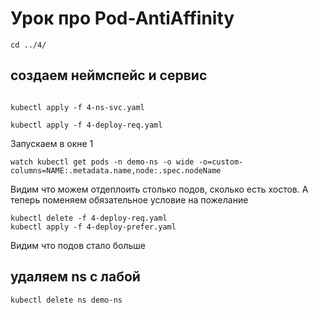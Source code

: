 # Урок про Pod-AntiAffinity

```
cd ../4/
```

## создаем неймспейс и сервис

```

kubectl apply -f 4-ns-svc.yaml

kubectl apply -f 4-deploy-req.yaml
```
Запускаем в окне 1

```
watch kubectl get pods -n demo-ns -o wide -o=custom-columns=NAME:.metadata.name,node:.spec.nodeName
```

Видим что можем отдеплоить столько подов, сколько есть хостов.
А теперь поменяем обязательное условие на пожелание


```
kubectl delete -f 4-deploy-req.yaml
kubectl apply -f 4-deploy-prefer.yaml
```
Видим что подов стало больше




## удаляем ns с лабой

```
kubectl delete ns demo-ns
```
